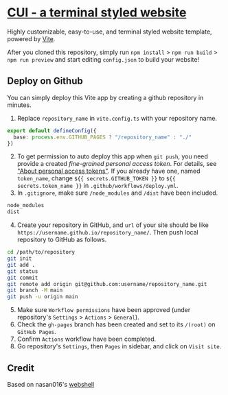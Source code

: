 # [CUI - a terminal styled website](https://cyouryuu.github.io/CUI)

Highly customizable, easy-to-use, and terminal styled website template, powered by [Vite](https://vitejs.dev).

After you cloned this repository, simply run `npm install` > `npm run build` > `npm run preview` and start editing `config.json` to build your website!

## Deploy on Github

You can simply deploy this Vite app by creating a github repository in minutes.

1. Replace `repository_name` in `vite.config.ts` with your repository name.
```typescript
export default defineConfig({
  base: process.env.GITHUB_PAGES ? "/repository_name" : "./"
})
```
2. To get permission to auto deploy this app when `git push`, you need provide a created *fine-grained personal access token*. For details, see ["About personal access tokens"](https://docs.github.com/ja/authentication/keeping-your-account-and-data-secure/managing-your-personal-access-tokens). 
If you already have one, named `token_name`, change `${{ secrets.GITHUB_TOKEN }}` to `${{ secrets.token_name }}` in `.github/workflows/deploy.yml`.
3. In `.gitignore`, make sure `/node_modules` and `/dist` have been included.
```bash
node_modules
dist
```
4. Create your repository in GitHub, and `url` of your site should be like `https://username.github.io/repository_name/`. Then push local repository to GitHub as follows.
```bash
cd /path/to/repository
git init
git add .
git status
git commit
git remote add origin git@github.com:username/repository_name.git
git branch -M main
git push -u origin main
```
5. Make sure `Workflow permissions` have been approved (under repository's `Settings` > `Actions` > `General`).
6. Check the `gh-pages` branch has been created and set to its `/(root)` on `GitHub Pages`.
7. Confirm `Actions` workflow have been completed.
8. Go repository's `Settings`, then `Pages` in sidebar, and click on `Visit site`.

## Credit

Based on nasan016's [webshell](https://github.com/nasan016/webshell)
